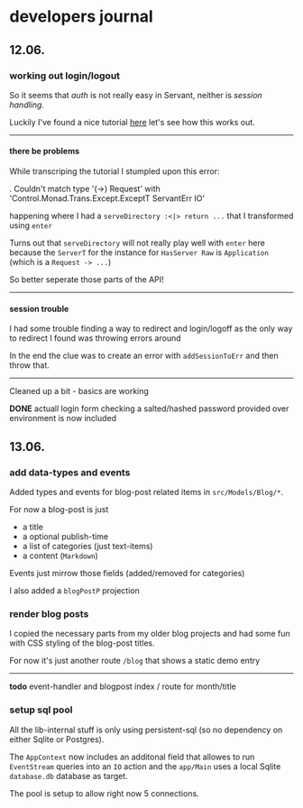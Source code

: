 # developers journal

## 12.06.

### working out login/logout

So it seems that *auth* is not really easy in Servant, neither is *session handling*.

Luckily I've found a nice tutorial [here](https://www.stackbuilders.com/tutorials/haskell/servant-auth/)
let's see how this works out.

---

#### there be problems
While transcriping the tutorial I stumpled upon this error:

  . Couldn't match type '(->) Request'
                   with 'Control.Monad.Trans.Except.ExceptT ServantErr IO'
				   
happening where I had a `serveDirectory :<|> return ...` that I transformed using `enter`

Turns out that `serveDirectory` will not really play well with `enter` here because the
`ServerT` for the instance for `HasServer Raw` is `Application` (which is a `Request -> ...`)

So better seperate those parts of the API!

---

#### session trouble
I had some trouble finding a way to redirect and login/logoff as the only way
to redirect I found was throwing errors around

In the end the clue was to create an error with `addSessionToErr` and then
throw that.

---

Cleaned up a bit - basics are working

**DONE** actuall login form checking a salted/hashed password provided over environment
is now included


## 13.06.

### add data-types and events
Added types and events for blog-post related items in `src/Models/Blog/*`.

For now a blog-post is just

- a title
- a optional publish-time
- a list of categories (just text-items)
- a content (`Markdown`)

Events just mirrow those fields (added/removed for categories)

I also added a `blogPostP` projection

### render blog posts
I copied the necessary parts from my older blog projects and had some fun with
CSS styling of the blog-post titles.

For now it's just another route `/blog` that shows a static demo entry

---

**todo** event-handler and blogpost index / route for month/title

### setup sql pool
All the lib-internal stuff is only using persistent-sql (so no dependency on
either Sqlite or Postgres).

The `AppContext` now includes an additonal field that allowes to run `EventStream`
queries into an `IO` action and the `app/Main` uses a local Sqlite `database.db`
database as target.

The pool is setup to allow right now 5 connections.

